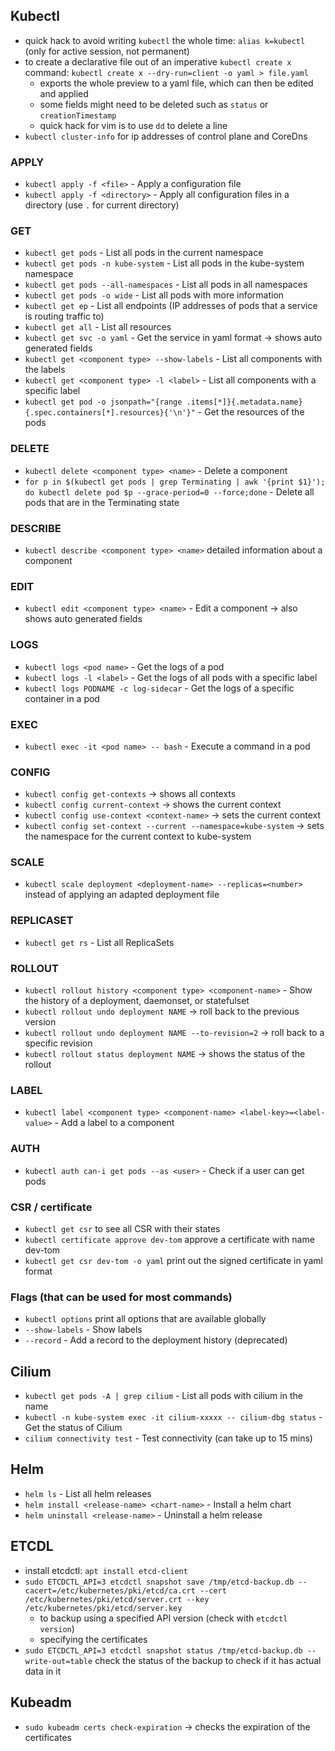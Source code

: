 ## Kubectl
- quick hack to avoid writing `kubectl` the whole time: `alias k=kubectl` (only for active session, not permanent)
- to create a declarative file out of an imperative `kubectl create x` command: `kubectl create x --dry-run=client -o yaml > file.yaml` 
  - exports the whole preview to a yaml file, which can then be edited and applied
  - some fields might need to be deleted such as `status` or `creationTimestamp`
  - quick hack for vim is to use `dd` to delete a line
- `kubectl cluster-info` for ip addresses of control plane and CoreDns 

### APPLY
- `kubectl apply -f <file>` - Apply a configuration file
- `kubectl apply -f <directory>` - Apply all configuration files in a directory (use `.` for current directory)

### GET
- `kubectl get pods` - List all pods in the current namespace
- `kubectl get pods -n kube-system` - List all pods in the kube-system namespace
- `kubectl get pods --all-namespaces` - List all pods in all namespaces
- `kubectl get pods -o wide` - List all pods with more information
- `kubectl get ep` - List all endpoints (IP addresses of pods that a service is routing traffic to)
- `kubectl get all` - List all resources
- `kubectl get svc -o yaml` - Get the service in yaml format -> shows auto generated fields
- `kubectl get <component type> --show-labels` - List all components with the labels
- `kubectl get <component type> -l <label>` - List all components with a specific label
- `kubectl get pod -o jsonpath="{range .items[*]}{.metadata.name}{.spec.containers[*].resources}{'\n'}"` - Get the resources of the pods

### DELETE
- `kubectl delete <component type> <name>` - Delete a component
- `for p in $(kubectl get pods | grep Terminating | awk '{print $1}'); do kubectl delete pod $p --grace-period=0 --force;done` - Delete all pods that are in the Terminating state

### DESCRIBE
- `kubectl describe <component type> <name>` detailed information about a component

### EDIT
- `kubectl edit <component type> <name>` - Edit a component -> also shows auto generated fields

### LOGS
- `kubectl logs <pod name>` - Get the logs of a pod
- `kubectl logs -l <label>` - Get the logs of all pods with a specific label
- `kubectl logs PODNAME -c log-sidecar` - Get the logs of a specific container in a pod

### EXEC
- `kubectl exec -it <pod name> -- bash` - Execute a command in a pod

### CONFIG
- `kubectl config get-contexts` -> shows all contexts
- `kubectl config current-context` -> shows the current context
- `kubectl config use-context <context-name>` -> sets the current context
- `kubectl config set-context --current --namespace=kube-system` -> sets the namespace for the current context to kube-system

### SCALE
- `kubectl scale deployment <deployment-name> --replicas=<number>` instead of applying an adapted deployment file

### REPLICASET
- `kubectl get rs` - List all ReplicaSets

### ROLLOUT
- `kubectl rollout history <component type> <component-name>` - Show the history of a deployment, daemonset, or statefulset
- `kubectl rollout undo deployment NAME` -> roll back to the previous version
- `kubectl rollout undo deployment NAME --to-revision=2` -> roll back to a specific revision
- `kubectl rollout status deployment NAME` -> shows the status of the rollout

### LABEL
- `kubectl label <component type> <component-name> <label-key>=<label-value>` - Add a label to a component

### AUTH
- `kubectl auth can-i get pods --as <user>` - Check if a user can get pods

### CSR / certificate
- `kubectl get csr` to see all CSR with their states
- `kubectl certificate approve dev-tom` approve a certificate with name dev-tom
- `kubectl get csr dev-tom -o yaml` print out the signed certificate in yaml format

### Flags (that can be used for most commands)
- `kubectl options` print all options that are available globally
- `--show-labels` - Show labels
- `--record` - Add a record to the deployment history (deprecated)

## Cilium
- `kubectl get pods -A | grep cilium` - List all pods with cilium in the name
- `kubectl -n kube-system exec -it cilium-xxxxx -- cilium-dbg status` - Get the status of Cilium
- `cilium connectivity test` - Test connectivity (can take up to 15 mins)

## Helm
- `helm ls` - List all helm releases
- `helm install <release-name> <chart-name>` - Install a helm chart
- `helm uninstall <release-name>` - Uninstall a helm release

## ETCDL
- install etcdctl: `apt install etcd-client`
- `sudo ETCDCTL_API=3 etcdctl snapshot save /tmp/etcd-backup.db --cacert=/etc/kubernetes/pki/etcd/ca.crt --cert /etc/kubernetes/pki/etcd/server.crt --key /etc/kubernetes/pki/etcd/server.key`
  - to backup using a specified API version (check with `etcdctl version`)
  - specifying the certificates
- `sudo ETCDCTL_API=3 etcdctl snapshot status /tmp/etcd-backup.db --write-out=table`  check the status of the backup to check if it has actual data in it

## Kubeadm
- `sudo kubeadm certs check-expiration` -> checks the expiration of the certificates
